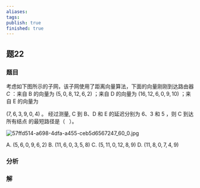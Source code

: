 ```yaml
---
aliases: 
tags: 
publish: true
finished: true
---
```

## 题22
### 题目
考虑如下图所示的子网，该子网使用了距离向量算法，下面的向量刚刚到达路由器 $C$ ：来自 B 的向量为 $( {5,0,8,{12},6,2})$ ；来自 D 的向量为 $( {{16},{12},6,0,9,{10}})$ ；来自 E 的向量为

$( {7,6,3,9,0,4})$ 。 经过测量, C 到 B、D 和 E 的延迟分别为 6、3 和 5 ，则 C 到达所有结点 的最短路径是（ $\;$ ）。

![57ffd514-a698-4dfa-a455-ceb5d6567247_60_0.jpg](https://img.hwenyi.live/202406021136376.webp)

A. $( {5,6,0,9,6,2})$ B. $( {{11},6,0,3,5,8})$ C. $( {5,{11},0,{12},8,9})$ D. $( {{11},8,0,7,4,9})$
### 分析

### 解
